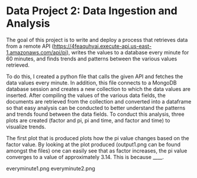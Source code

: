 # Data Project 2: Data Ingestion and Analysis

The goal of this project is to write and deploy a process that retrieves data from a remote API (https://4feaquhyai.execute-api.us-east-1.amazonaws.com/api/pi), writes the values to a database every minute for 60 minutes, and finds trends and patterns between the various values retrieved. 

To do this, I created a python file that calls the given API and fetches the data values every minute. In addition, this file connects to a MongoDB database session and creates a new collection to which the data values are inserted. After compiling the values of the various data fields, the documents are retrieved from the collection and converted into a dataframe so that easy analysis can be conducted to better understand the patterns and trends found between the data fields. To conduct this analysis, three plots are created (factor and pi, pi and time, and factor and time) to visualize trends. 

The first plot that is produced plots how the pi value changes based on the factor value. By looking at the plot produced (output1.png can be found amongst the files) one can easily see that as factor increases, the pi value converges to a value of approximately 3.14. This is because ____. 




everyminute1.png
everyminute2.png 



